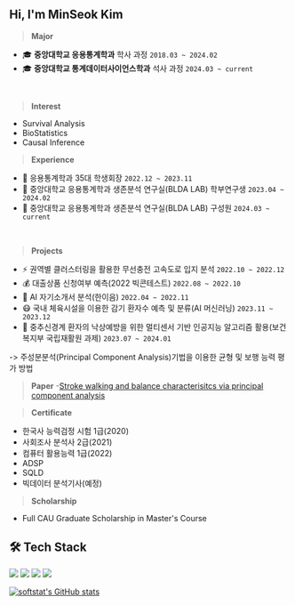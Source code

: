 ##  Hi, I'm MinSeok Kim
> **Major** 
-  🎓 **중앙대학교 응용통계학과** 학사 과정 `2018.03 ~ 2024.02`
-  🎓 **중앙대학교 통계데이터사이언스학과** 석사 과정 `2024.03 ~ current`
</br>


> **Interest**
- Survival Analysis
- BioStatistics
- Causal Inference

> **Experience**
- 📣 응용통계학과 35대 학생회장 `2022.12 ~ 2023.11`
- 💭 중앙대학교 응용통계학과 생존분석 연구실(BLDA LAB) 학부연구생  `2023.04 ~ 2024.02`
- 💭 중앙대학교 응용통계학과 생존분석 연구실(BLDA LAB) 구성원 `2024.03 ~ current`
</br>

> **Projects**
- ⚡ 권역별 클러스터링을 활용한 무선충전 고속도로 입지 분석 `2022.10 ~ 2022.12`
- 💰 대출상품 신청여부 예측(2022 빅콘테스트) `2022.08 ~ 2022.10`
- 📃 AI 자기소개서 분석(한이음) `2022.04 ~ 2022.11`
- 😷 국내 체육시설을 이용한 감기 환자수 예측 및 분류(AI 머신러닝) `2023.11 ~ 2023.12`
- 🏥 중추신경계 환자의 낙상예방을 위한 멀티센서 기반 인공지능 알고리즘 활용(보건복지부 국립재활원 과제) `2023.07 ~ 2024.01`

-> 주성분분석(Principal Component Analysis)기법을 이용한 균형 및 보행 능력 평가 방법
    
> **Paper**
-[Stroke walking and balance characterisitcs via principal component analysis](https://doi.org/10.1038/s41598-024-60943-5)

> **Certificate**
- 한국사 능력검정 시험 1급(2020)
- 사회조사 분석사 2급(2021)
- 컴퓨터 활용능력 1급(2022)
- ADSP
- SQLD
- 빅데이터 분석기사(예정)

> **Scholarship**
- Full CAU Graduate Scholarship in Master's Course

## 🛠️ Tech Stack 
<img src="https://img.shields.io/badge/Python-3776AB?logo=Python&logoColor=white"> <img src="https://img.shields.io/badge/SAS-4285F4?style=flat&logo=googlechrome&logoColor=blue"/> <img src="https://img.shields.io/badge/SPSS-052FAD?style=flat&logo=IBM&logoColor=black"/> <img src="https://img.shields.io/badge/RStudio-75AADB?logo=RStudio&logoColor=white">


[![softstat's GitHub stats](https://github-readme-stats.vercel.app/api?username=softstat)](https://github.com/softstat/github-readme-stats)
</br></br>
